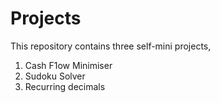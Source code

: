 # Projects
This repository contains three self-mini projects,
1) Cash F1ow Minimiser
2) Sudoku Solver
3) Recurring decimals
